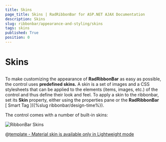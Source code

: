 ```yaml
---
title: Skins
page_title: Skins | RadRibbonBar for ASP.NET AJAX Documentation
description: Skins
slug: ribbonbar/appearance-and-styling/skins
tags: skins
published: True
position: 0
---
```


# Skins



## 

To make customizing the appearance of **RadRibbonBar** as easy as possible, the control uses **predefined skins.** A skin is a set of images and a CSS stylesheets that can be applied to the elements (items, images, etc.) of the control and thus define their look and feel. To apply a skin to the ribbonbar, set its **Skin** property, either using the properties pane or the **RadRibbonBar** [ Smart Tag ]({%slug ribbonbar/design-time%}).

The control comes with a number of built-in skins:

![RibbonBar Skins](images/ribbonbar-skins.png) 


 @[template - Material skin is available only in Lightweight mode](/_templates/common/skins-notes.md#material-only-in-lightweight) 




